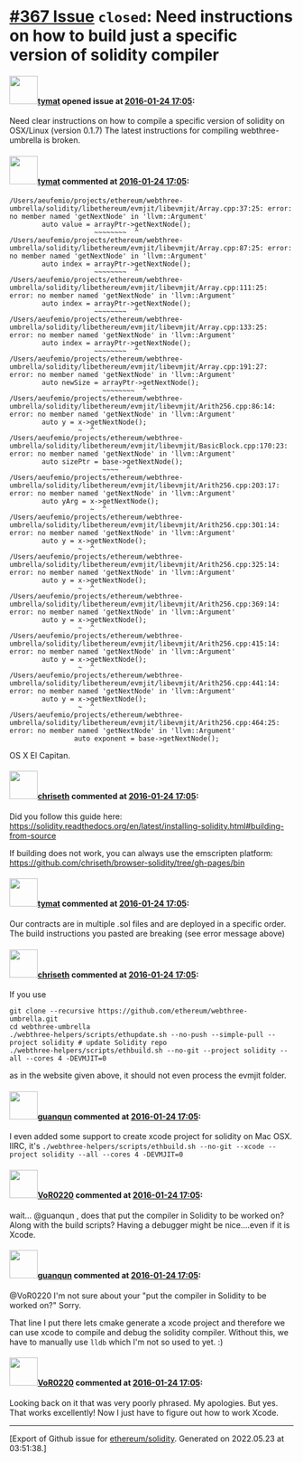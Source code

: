 # [\#367 Issue](https://github.com/ethereum/solidity/issues/367) `closed`: Need instructions on how to build just a specific version of solidity compiler

#### <img src="https://avatars.githubusercontent.com/u/849457?u=2030e7ba87e0a14a672fec5416ab56d51dd252dc&v=4" width="50">[tymat](https://github.com/tymat) opened issue at [2016-01-24 17:05](https://github.com/ethereum/solidity/issues/367):

Need clear instructions on how to compile a specific version of solidity on OSX/Linux  (version 0.1.7)  The latest instructions for compiling webthree-umbrella is broken.


#### <img src="https://avatars.githubusercontent.com/u/849457?u=2030e7ba87e0a14a672fec5416ab56d51dd252dc&v=4" width="50">[tymat](https://github.com/tymat) commented at [2016-01-24 17:05](https://github.com/ethereum/solidity/issues/367#issuecomment-174319745):

```
/Users/aeufemio/projects/ethereum/webthree-umbrella/solidity/libethereum/evmjit/libevmjit/Array.cpp:37:25: error: no member named 'getNextNode' in 'llvm::Argument'
        auto value = arrayPtr->getNextNode();
                     ~~~~~~~~  ^
/Users/aeufemio/projects/ethereum/webthree-umbrella/solidity/libethereum/evmjit/libevmjit/Array.cpp:87:25: error: no member named 'getNextNode' in 'llvm::Argument'
        auto index = arrayPtr->getNextNode();
                     ~~~~~~~~  ^
/Users/aeufemio/projects/ethereum/webthree-umbrella/solidity/libethereum/evmjit/libevmjit/Array.cpp:111:25: error: no member named 'getNextNode' in 'llvm::Argument'
        auto index = arrayPtr->getNextNode();
                     ~~~~~~~~  ^
/Users/aeufemio/projects/ethereum/webthree-umbrella/solidity/libethereum/evmjit/libevmjit/Array.cpp:133:25: error: no member named 'getNextNode' in 'llvm::Argument'
        auto index = arrayPtr->getNextNode();
                     ~~~~~~~~  ^
/Users/aeufemio/projects/ethereum/webthree-umbrella/solidity/libethereum/evmjit/libevmjit/Array.cpp:191:27: error: no member named 'getNextNode' in 'llvm::Argument'
        auto newSize = arrayPtr->getNextNode();
                       ~~~~~~~~  ^
/Users/aeufemio/projects/ethereum/webthree-umbrella/solidity/libethereum/evmjit/libevmjit/Arith256.cpp:86:14: error: no member named 'getNextNode' in 'llvm::Argument'
        auto y = x->getNextNode();
                 ~  ^
/Users/aeufemio/projects/ethereum/webthree-umbrella/solidity/libethereum/evmjit/libevmjit/BasicBlock.cpp:170:23: error: no member named 'getNextNode' in 'llvm::Argument'
        auto sizePtr = base->getNextNode();
                       ~~~~  ^
/Users/aeufemio/projects/ethereum/webthree-umbrella/solidity/libethereum/evmjit/libevmjit/Arith256.cpp:203:17: error: no member named 'getNextNode' in 'llvm::Argument'
        auto yArg = x->getNextNode();
                    ~  ^
/Users/aeufemio/projects/ethereum/webthree-umbrella/solidity/libethereum/evmjit/libevmjit/Arith256.cpp:301:14: error: no member named 'getNextNode' in 'llvm::Argument'
        auto y = x->getNextNode();
                 ~  ^
/Users/aeufemio/projects/ethereum/webthree-umbrella/solidity/libethereum/evmjit/libevmjit/Arith256.cpp:325:14: error: no member named 'getNextNode' in 'llvm::Argument'
        auto y = x->getNextNode();
                 ~  ^
/Users/aeufemio/projects/ethereum/webthree-umbrella/solidity/libethereum/evmjit/libevmjit/Arith256.cpp:369:14: error: no member named 'getNextNode' in 'llvm::Argument'
        auto y = x->getNextNode();
                 ~  ^
/Users/aeufemio/projects/ethereum/webthree-umbrella/solidity/libethereum/evmjit/libevmjit/Arith256.cpp:415:14: error: no member named 'getNextNode' in 'llvm::Argument'
        auto y = x->getNextNode();
                 ~  ^
/Users/aeufemio/projects/ethereum/webthree-umbrella/solidity/libethereum/evmjit/libevmjit/Arith256.cpp:441:14: error: no member named 'getNextNode' in 'llvm::Argument'
        auto y = x->getNextNode();
                 ~  ^
/Users/aeufemio/projects/ethereum/webthree-umbrella/solidity/libethereum/evmjit/libevmjit/Arith256.cpp:464:25: error: no member named 'getNextNode' in 'llvm::Argument'
                auto exponent = base->getNextNode();
```

OS X El Capitan.

#### <img src="https://avatars.githubusercontent.com/u/9073706?v=4" width="50">[chriseth](https://github.com/chriseth) commented at [2016-01-24 17:05](https://github.com/ethereum/solidity/issues/367#issuecomment-174342932):

Did you follow this guide here: https://solidity.readthedocs.org/en/latest/installing-solidity.html#building-from-source

If building does not work, you can always use the emscripten platform:
https://github.com/chriseth/browser-solidity/tree/gh-pages/bin

#### <img src="https://avatars.githubusercontent.com/u/849457?u=2030e7ba87e0a14a672fec5416ab56d51dd252dc&v=4" width="50">[tymat](https://github.com/tymat) commented at [2016-01-24 17:05](https://github.com/ethereum/solidity/issues/367#issuecomment-174388645):

Our contracts are in multiple .sol files and are deployed in a specific order.  The build instructions you pasted  are breaking (see error message above)

#### <img src="https://avatars.githubusercontent.com/u/9073706?v=4" width="50">[chriseth](https://github.com/chriseth) commented at [2016-01-24 17:05](https://github.com/ethereum/solidity/issues/367#issuecomment-174410470):

If you use

```
git clone --recursive https://github.com/ethereum/webthree-umbrella.git
cd webthree-umbrella
./webthree-helpers/scripts/ethupdate.sh --no-push --simple-pull --project solidity # update Solidity repo
./webthree-helpers/scripts/ethbuild.sh --no-git --project solidity --all --cores 4 -DEVMJIT=0
```

as in the website given above, it should not even process the evmjit folder.

#### <img src="https://avatars.githubusercontent.com/u/53862?v=4" width="50">[guanqun](https://github.com/guanqun) commented at [2016-01-24 17:05](https://github.com/ethereum/solidity/issues/367#issuecomment-174412839):

I even added some support to create xcode project for solidity on Mac OSX. IIRC, it's `./webthree-helpers/scripts/ethbuild.sh --no-git --xcode --project solidity --all --cores 4 -DEVMJIT=0`

#### <img src="https://avatars.githubusercontent.com/u/7756785?u=2893ea91743ac89ee3846d1f5c7209720e834129&v=4" width="50">[VoR0220](https://github.com/VoR0220) commented at [2016-01-24 17:05](https://github.com/ethereum/solidity/issues/367#issuecomment-178328402):

wait... @guanqun , does that put the compiler in Solidity to be worked on? Along with the build scripts? Having a debugger might be nice....even if it is Xcode.

#### <img src="https://avatars.githubusercontent.com/u/53862?v=4" width="50">[guanqun](https://github.com/guanqun) commented at [2016-01-24 17:05](https://github.com/ethereum/solidity/issues/367#issuecomment-180212794):

@VoR0220 I'm not sure about your "put the compiler in Solidity to be worked on?" Sorry.

That line I put there lets cmake generate a xcode project and therefore we can use xcode to compile and debug the solidity compiler. Without this, we have to manually use `lldb` which I'm not so used to yet. :)

#### <img src="https://avatars.githubusercontent.com/u/7756785?u=2893ea91743ac89ee3846d1f5c7209720e834129&v=4" width="50">[VoR0220](https://github.com/VoR0220) commented at [2016-01-24 17:05](https://github.com/ethereum/solidity/issues/367#issuecomment-180408672):

Looking back on it that was very poorly phrased. My apologies. But yes. That works excellently! Now I just have to figure out how to work Xcode.


-------------------------------------------------------------------------------



[Export of Github issue for [ethereum/solidity](https://github.com/ethereum/solidity). Generated on 2022.05.23 at 03:51:38.]
